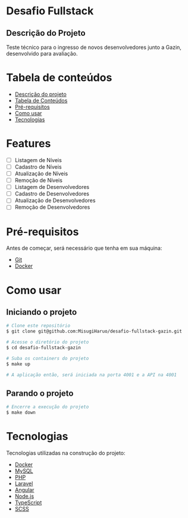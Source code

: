# Desafio Fullstack

## Descrição do Projeto

<p>Teste técnico para o ingresso de novos desenvolvedores junto a Gazin<Tech>, desenvolvido para avaliação.</p>

Tabela de conteúdos
=================
<!--ts-->
   * [Descrição do projeto](#Descrição-do-projeto)
   * [Tabela de Conteúdos](#tabela-de-conteudo)
   * [Pré-requisitos](#pre-requisitos)
   * [Como usar](#como-usar)
   * [Tecnologias](#tecnologias)
<!--te-->

# Features

 - [  ] Listagem de Níveis
 - [  ] Cadastro de Níveis
 - [  ] Atualização de Níveis
 - [  ] Remoção de Níveis
 - [  ] Listagem de Desenvolvedores
 - [  ] Cadastro de Desenvolvedores
 - [  ] Atualização de Desenvolvedores
 - [  ] Remoção de Desenvolvedores

# Pré-requisitos

Antes de começar, será necessário que tenha em sua máquina:

 - [Git](https://git-scm.com/downloads)
 - [Docker](https://www.docker.com/get-started)

# Como usar

## Iniciando o projeto

```bash
# Clone este repositório
$ git clone git@github.com:MisugiHaruo/desafio-fullstack-gazin.git

# Acesse o diretório do projeto
$ cd desafio-fullstack-gazin

# Suba os containers do projeto
$ make up

# A aplicação então, será iniciada na porta 4001 e a API na 4001
```

## Parando o projeto

```bash
# Encerre a execução do projeto
$ make down
```

# Tecnologias

Tecnologias utilizadas na construção do projeto:

 - [Docker](https://www.docker.com)
 - [MySQL](https://www.mysql.com)
 - [PHP](https://www.php.net)
 - [Laravel](https://laravel.com)
 - [Angular](https://angular.io)
 - [Node.js](https://nodejs.org/en/)
 - [TypeScript](https://www.typescriptlang.org)
 - [SCSS](https://sass-lang.com)
